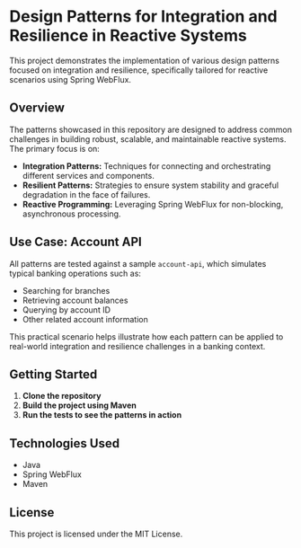 # Design Patterns for Integration and Resilience in Reactive Systems

This project demonstrates the implementation of various design patterns focused on integration and resilience, specifically tailored for reactive scenarios using Spring WebFlux.

## Overview

The patterns showcased in this repository are designed to address common challenges in building robust, scalable, and maintainable reactive systems. The primary focus is on:

- **Integration Patterns:** Techniques for connecting and orchestrating different services and components.
- **Resilient Patterns:** Strategies to ensure system stability and graceful degradation in the face of failures.
- **Reactive Programming:** Leveraging Spring WebFlux for non-blocking, asynchronous processing.

## Use Case: Account API

All patterns are tested against a sample `account-api`, which simulates typical banking operations such as:

- Searching for branches
- Retrieving account balances
- Querying by account ID
- Other related account information

This practical scenario helps illustrate how each pattern can be applied to real-world integration and resilience challenges in a banking context.

## Getting Started

1. **Clone the repository**
2. **Build the project using Maven**
3. **Run the tests to see the patterns in action**

## Technologies Used

- Java
- Spring WebFlux
- Maven

## License

This project is licensed under the MIT License.